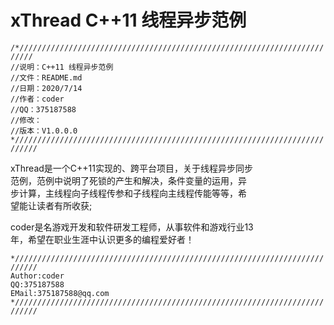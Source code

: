 # xThread C++11 线程异步范例  
  
`/*/////////////////////////////////////////////////////////////////////////`  
`//说明：C++11 线程异步范例`  
`//文件：README.md`  
`//日期：2020/7/14`  
`//作者：coder`  
`//QQ：375187588`  
`//修改：`  
`//版本：V1.0.0.0`  
`*///////////////////////////////////////////////////////////////////////////`  
  
xThread是一个C++11实现的、跨平台项目，关于线程异步同步  
范例，范例中说明了死锁的产生和解决，条件变量的运用，异  
步计算，主线程向子线程传参和子线程向主线程传能等等，希  
望能让读者有所收获;  
  
coder是名游戏开发和软件研发工程师，从事软件和游戏行业13  
年，希望在职业生涯中认识更多的编程爱好者！  
  
`*///////////////////////////////////////////////////////////////////////////`  
`Author:coder`  
`QQ:375187588`  
`EMail:375187588@qq.com`  
`*///////////////////////////////////////////////////////////////////////////`  



